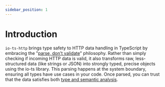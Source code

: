```yaml
---
sidebar_position: 1
---
```


# Introduction 

`io-ts-http` brings type safety to HTTP data handling in TypeScript by embracing the "[parse, don't validate](https://lexi-lambda.github.io/blog/2019/11/05/parse-don-t-validate/)" philosophy. Rather than simply checking if incoming HTTP data is valid, it also transforms raw, less-structured data (like strings or JSON) into strongly typed, precise objects using the io-ts library. This parsing happens at the system boundary, ensuring all types have use cases in your code. Once parsed, you can trust that the data satisfies both [type and semantic analysis](https://bitgo.github.io/api-ts/docs/tutorial-basics/create-an-api-spec/#what-problem-does-io-ts-http-solve). 
